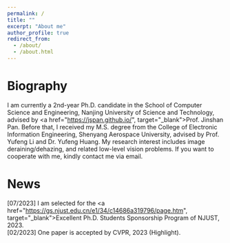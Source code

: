 ```yaml
---
permalink: /
title: ""
excerpt: "About me"
author_profile: true
redirect_from: 
  - /about/
  - /about.html
---
```


Biography
======
I am currently a 2nd-year Ph.D. candidate in the School of Computer Science and Engineering, Nanjing University of Science and Technology, advised by <a href="https://jspan.github.io/", target="_blank">Prof. Jinshan Pan</a>. Before that, I received my M.S. degree from the College of Electronic Information Engineering, Shenyang Aerospace University, advised by Prof. Yufeng Li and Dr. Yufeng Huang. My research interest includes image deraining/dehazing, and related low-level vision problems. If you want to cooperate with me, kindly contact me via email.

News 
====== 
[07/2023] I am selected for the <a href="https://gs.njust.edu.cn/e1/34/c14686a319796/page.htm", target="_blank">Excellent Ph.D. Students Sponsorship Program of NJUST</a>, 2023. <br>
[02/2023] One paper is accepted by CVPR, 2023 (Highlight). <br>